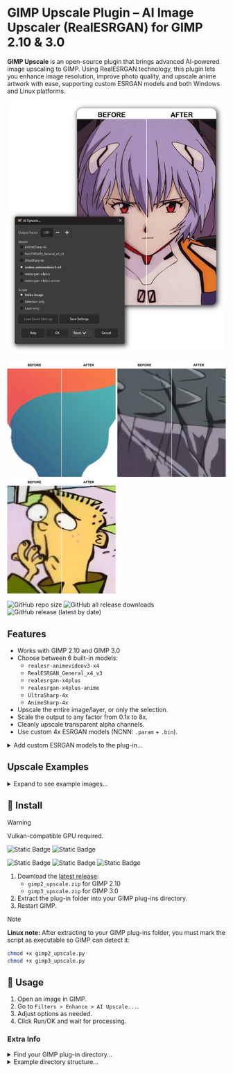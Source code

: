 # GIMP Upscale Plugin – AI Image Upscaler (RealESRGAN) for GIMP 2.10 & 3.0

**GIMP Upscale** is an open-source plugin that brings advanced AI-powered image upscaling to GIMP. Using RealESRGAN technology, this plugin lets you enhance image resolution, improve photo quality, and upscale anime artwork with ease, supporting custom ESRGAN models and both Windows and Linux platforms.

![Cover image](images/cover.png)

<img src="images/compare_1x-d.png" alt="d" width="250"> <img src="images/compare_1x-e.png" alt="e" width="250"> <img src="images/compare_1x-f.png" alt="f" width="250">

![GitHub repo size](https://img.shields.io/github/repo-size/Nenotriple/gimp_upscale) ![GitHub all release downloads](https://img.shields.io/github/downloads/Nenotriple/gimp_upscale/total) ![GitHub release (latest by date)](https://img.shields.io/github/v/release/Nenotriple/gimp_upscale)

## Features

- Works with GIMP 2.10 and GIMP 3.0
- Choose between 6 built-in models:
  - `realesr-animevideov3-x4`
  - `RealESRGAN_General_x4_v3`
  - `realesrgan-x4plus`
  - `realesrgan-x4plus-anime`
  - `UltraSharp-4x`
  - `AnimeSharp-4x`
- Upscale the entire image/layer, or only the selection.
- Scale the output to any factor from 0.1x to 8x.
- Cleanly upscale transparent alpha channels.
- Use custom 4x ESRGAN models (NCNN: `.param` + `.bin`).

<details>
<summary>Add custom ESRGAN models to the plug-in...</summary>

- Get models:
  - Browse ESRGAN NCNN x4 models on [OpenModelDB](https://openmodeldb.info/).
  - You can also find models on GitHub, Hugging Face, and other repositories.

- Where to put models:
  - Place both files side by side in the plug-in `models` folder.
  - GIMP 2.10: `.../plug-ins/gimp2_upscale/resrgan/models`
  - GIMP 3.0: `.../plug-ins/gimp3_upscale/resrgan/models`
    - Example:

      ```plaintext
      resrgan/
      └── models/
          ├── UltraSharp-4x.param
          └── UltraSharp-4x.bin
      ```

- Supported formats:
  - ESRGAN-NCNN format only: `.param` and `.bin` files.
  - Only native 4x (x4) models are supported.
  - Filename stems must match (e.g., `model.param` + `model.bin`).
  - `.pth` is not supported.

- Convert to NCNN (if needed):
  - Use [ChaiNNer](https://github.com/chaiNNer-org/chaiNNer).
  - Or follow this [community guide](https://github.com/xinntao/Real-ESRGAN-ncnn-vulkan/issues/59#issuecomment-2078688728).
  - Output must be a matching `.param` + `.bin` pair.

- Verify in GIMP:
  - Open `Filters > Enhance > AI Upscale...`.
  - Check the Model list for your model name (derived from the filename stem).
  - If it doesn’t appear: confirm the folder path, format support, and matching filenames, then restart GIMP.

</details>

## Upscale Examples

<details>
<summary>Expand to see example images...</summary>

![Example 1](images/compare_1x-a.png)

![Example 2](images/compare_1x-b.png)

![Example 3](images/compare_1x-c.png)

![Example 4](images/compare_4x.png)

</details>

## 💾 Install

> [!WARNING]
> Vulkan-compatible GPU required.

![Static Badge](https://img.shields.io/badge/Windows-blue) ![Static Badge](https://img.shields.io/badge/Linux-orange)

![Static Badge](https://img.shields.io/badge/Intel-blue) ![Static Badge](https://img.shields.io/badge/AMD-red) ![Static Badge](https://img.shields.io/badge/Nvidia-green)

1. Download the [latest release](https://github.com/Nenotriple/gimp_upscale/releases):
   - `gimp2_upscale.zip` for GIMP 2.10
   - `gimp3_upscale.zip` for GIMP 3.0
2. Extract the plug-in folder into your GIMP plug-ins directory.
3. Restart GIMP.

> [!NOTE]
> **Linux note:** After extracting to your GIMP plug-ins folder, you must mark the script as executable so GIMP can detect it:
>
> ```bash
> chmod +x gimp2_upscale.py
> chmod +x gimp3_upscale.py
> ```

## 📝 Usage

1. Open an image in GIMP.
2. Go to `Filters > Enhance > AI Upscale...`.
3. Adjust options as needed.
4. Click Run/OK and wait for processing.

### Extra Info

<details>
<summary>Find your GIMP plug-in directory...</summary>

- Find your plug-in folder via:
  - `GIMP > Edit > Preferences > Folders > Plug-ins`
- Default Windows directories:
  - `C:\Users\%USERNAME%\AppData\Roaming\GIMP\3.0\plug-ins`
  - `C:\Program Files\GIMP 2\lib\gimp\3.0\plug-ins`
  - `C:\Users\%USERNAME%\AppData\Roaming\GIMP\2.10\plug-ins`
  - `C:\Program Files\GIMP 2\lib\gimp\2.0\plug-ins`
- Default Linux directories:
  - `~/.config/GIMP/2.10/plug-ins`
  - `~/.config/GIMP/3.0/plug-ins`

</details>

<details>
<summary>Example directory structure...</summary>

```plaintext
plug-ins/
|
├── gimp2_upscale/
│   ├── gimp2_upscale.py
│   └── resrgan/
│       ├── realesrgan-ncnn-vulkan(.exe)
│       └── models/
│           ├── model.param
│           └── model.bin
|
└── gimp3_upscale/
    ├── gimp3_upscale.py
    └── resrgan/
        ├── realesrgan-ncnn-vulkan(.exe)
        └── models/
            ├── model.param
            └── model.bin
```

---

## 🌟 Projects Using gimp_upscale

Here are some projects that use gimp_upscale:

| Creator | Description | Project Link |
| --- | --- | --- |
| [@typokiow](https://next.nexusmods.com/profile/typokiow?gameId=7587) | **HQ Oblivion in-game map** — Replace the world map making it sharper and more legible without altering the original aesthetic. | [Nexus Mods page](https://www.nexusmods.com/oblivionremastered/mods/1598?tab=description) |

> 🎨 Have you used `gimp_upscale` in a project?
> [Open an issue](https://github.com/Nenotriple/gimp_upscale/issues) to be featured here!

## 👥 Thanks!

- [GIMP](https://www.gimp.org/) - GPL-3.0
- [xinntao - Real-ESRGAN_portable](https://github.com/xinntao/Real-ESRGAN#portable-executable-files-ncnn) - BSD-3-Clause license
